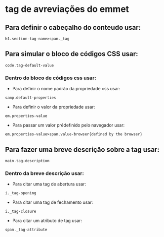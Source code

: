 <!-- 
    create in 09/12/2018

    updated 09/12/2018 

    at Gilmar Marques
 -->

# tag de avreviações do emmet

## Para definir o cabeçalho do conteudo usar:
```
h1.section-tag-name>span._tag
```

## Para simular o bloco de códigos CSS usar:
```
code.tag-default-value
```

### Dentro do bloco de códigos css usar:

* Para definir o nome padrão da propriedade css usar:
``` 
samp.default-properties
``` 

* Para definir o valor da propriedade usar:
``` 
em.properties-value
```

* Para passar um valor prédefinido pelo navegador usar:
``` 
em.properties-value>span.value-browser{defined by the browser}
```

## Para fazer uma breve descrição sobre a tag usar:
```
main.tag-description
```

### Dentro da breve descrição usar:

* Para citar uma tag de abertura usar:
```
i._tag-opening
```

* Para citar uma tag de fechamento usar:
```
i._tag-closure
```

* Para citar um atributo de tag usar:
```
span._tag-attribute
```

